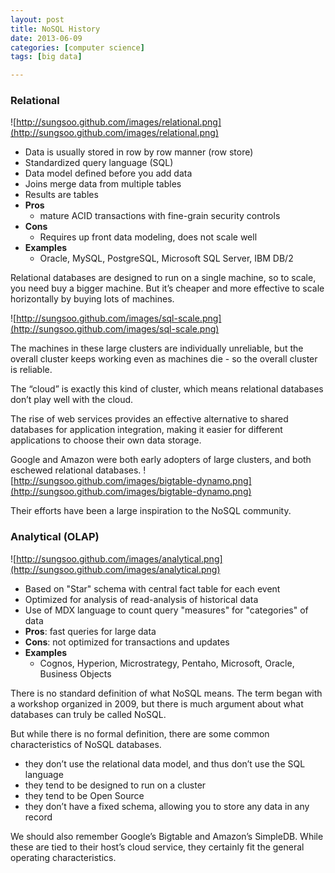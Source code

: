 ```yaml
---
layout: post
title: NoSQL History
date: 2013-06-09 
categories: [computer science]
tags: [big data]

---
```


### Relational
![http://sungsoo.github.com/images/relational.png](http://sungsoo.github.com/images/relational.png)

* Data is usually stored in row by row manner (row store)
* Standardized query language (SQL)
* Data model defined before you add data
* Joins merge data from multiple tables
* Results are tables
* **Pros**
	* mature ACID transactions with fine-grain security controls
* **Cons**
	* Requires up front data modeling, does not scale well 
* **Examples**
	* Oracle, MySQL, PostgreSQL, Microsoft SQL Server, IBM DB/2

Relational databases are designed to run on a single machine, so to scale, you need buy a bigger machine. But it’s cheaper and more effective to scale horizontally by buying lots of machines.

![http://sungsoo.github.com/images/sql-scale.png](http://sungsoo.github.com/images/sql-scale.png)

The machines in these large clusters are individually unreliable, but the overall cluster keeps working even as machines die - so the overall cluster is reliable.


The “cloud” is exactly this kind of cluster, which means relational databases don’t play well with the cloud.

The rise of web services provides an effective alternative to shared databases for application integration, making it easier for different applications to choose their own data storage.
	
Google and Amazon were both early adopters of large clusters, and both eschewed relational databases.
![http://sungsoo.github.com/images/bigtable-dynamo.png](http://sungsoo.github.com/images/bigtable-dynamo.png)

Their efforts have been a large inspiration to the NoSQL community.


### Analytical (OLAP)	
![http://sungsoo.github.com/images/analytical.png](http://sungsoo.github.com/images/analytical.png)

* Based on "Star" schema with central fact table for each event
* Optimized for analysis of read-analysis of historical data
* Use of MDX language to count query "measures" for "categories" of data
* **Pros**: fast queries for large data
* **Cons**: not optimized for transactions and updates
* **Examples**
	* Cognos, Hyperion, Microstrategy, Pentaho, Microsoft, Oracle, Business Objects
	
There is no standard definition of what NoSQL means. The term began with a workshop organized in 2009, but there is much argument about what databases can truly be called NoSQL.

But while there is no formal definition, there are some common characteristics of NoSQL databases.

* they don’t use the relational data model, and thus don’t use the SQL language
* they tend to be designed to run on a cluster
* they tend to be Open Source
* they don’t have a fixed schema, allowing you to store any data in any record


We should also remember Google’s Bigtable and Amazon’s SimpleDB. While these are tied to their host’s cloud service, they certainly fit the general operating characteristics.